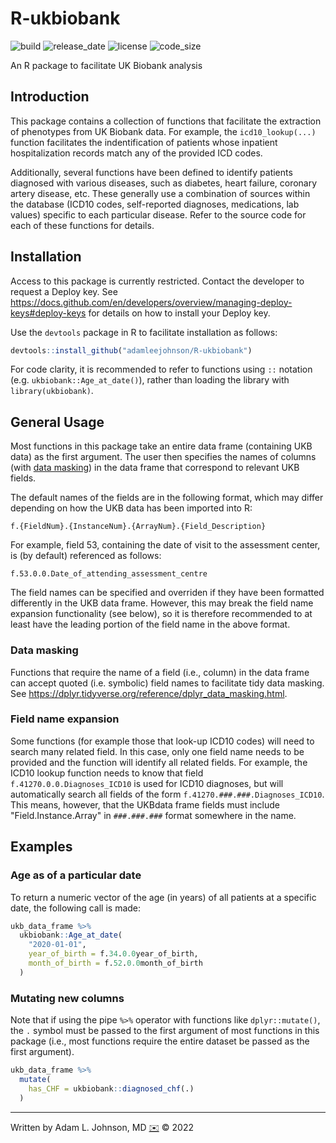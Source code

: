 # R-ukbiobank

![build](https://raw.githubusercontent.com/dwyl/repo-badges/main/svg/build-passing.svg)
![release_date](https://img.shields.io/github/release-date/adamleejohnson/R-ukbiobank)
![license](https://img.shields.io/github/license/adamleejohnson/R-ukbiobank)
![code_size](https://img.shields.io/github/languages/code-size/adamleejohnson/R-ukbiobank)

An R package to facilitate UK Biobank analysis

## Introduction

This package contains a collection of functions that facilitate the extraction of phenotypes from UK Biobank data. For example, the `icd10_lookup(...)` function facilitates the indentification of patients whose inpatient hospitalization records match any of the provided ICD codes.

Additionally, several functions have been defined to identify patients diagnosed with various diseases, such as diabetes, heart failure, coronary artery disease, etc. These generally use a combination of sources within the database (ICD10 codes, self-reported diagnoses, medications, lab values) specific to each particular disease. Refer to the source code for each of these functions for details.

## Installation

Access to this package is currently restricted. Contact the developer to request a Deploy key. See https://docs.github.com/en/developers/overview/managing-deploy-keys#deploy-keys for details on how to install your Deploy key.

Use the `devtools` package in R to facilitate installation as follows:

```r
devtools::install_github("adamleejohnson/R-ukbiobank")
```

For code clarity, it is recommended to refer to functions using `::` notation (e.g. `ukbiobank::Age_at_date()`), rather than loading the library with `library(ukbiobank)`.

## General Usage

Most functions in this package take an entire data frame (containing UKB data) as the first argument. The user then specifies the names of columns (with [data masking](https://dplyr.tidyverse.org/reference/dplyr_data_masking.html)) in the data frame that correspond to relevant UKB fields.

The default names of the fields are in the following format, which may differ depending on how the UKB data has been imported into R:

    f.{FieldNum}.{InstanceNum}.{ArrayNum}.{Field_Description}

For example, field 53, containing the date of visit to the assessment center, is (by default) referenced as follows:

    f.53.0.0.Date_of_attending_assessment_centre

The field names can be specified and overriden if they have been formatted differently in the UKB data frame. However, this may break the field name expansion functionality (see below), so it is therefore recommended to at least have the leading portion of the field name in the above format.

### Data masking

Functions that require the name of a field (i.e., column) in the data frame can accept quoted (i.e. symbolic) field names to facilitate tidy data masking. See https://dplyr.tidyverse.org/reference/dplyr_data_masking.html.

### Field name expansion

Some functions (for example those that look-up ICD10 codes) will need to search many related field. In this case, only one field name needs to be provided and the function will identify all related fields. For example, the ICD10 lookup function needs to know that field `f.41270.0.0.Diagnoses_ICD10` is used for ICD10 diagnoses, but will automatically search all fields of the form `f.41270.###.###.Diagnoses_ICD10`. This means, however, that the UKBdata frame fields must include "Field.Instance.Array" in `###.###.###` format somewhere in the name.

## Examples

### Age as of a particular date

To return a numeric vector of the age (in years) of all patients at a specific date, the following call is made:

```r
ukb_data_frame %>%
  ukbiobank::Age_at_date(
    "2020-01-01",
    year_of_birth = f.34.0.0year_of_birth,
    month_of_birth = f.52.0.0month_of_birth
  )
```

### Mutating new columns

Note that if using the pipe `%>%` operator with functions like `dplyr::mutate()`, the `.` symbol must be passed to the first argument of most functions in this package (i.e., most functions require the entire dataset be passed as the first argument).

```r
ukb_data_frame %>%
  mutate(
    has_CHF = ukbiobank::diagnosed_chf(.)
  )
```

---

Written by Adam L. Johnson, MD [✉️](mailto:sealant.06.sirloin@icloud.com?subject=AJTools%20R%20Package) © 2022
